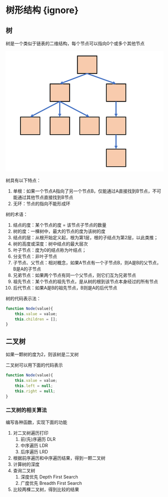 # 树形结构 {ignore}

## 树

树是一个类似于链表的二维结构，每个节点可以指向0个或多个其他节点

![](assets/2019-11-22-16-21-49.png)

树具有以下特点：

1. 单根：如果一个节点A指向了另一个节点B，仅能通过A直接找到B节点，不可能通过其他节点直接找到B节点
2. 无环：节点的指向不能形成环

树的术语：

1. 结点的度：某个节点的度 = 该节点子节点的数量
2. 树的度：一棵树中，最大的节点的度为该树的度
3. 结点的层：从根开始定义起，根为第1层，根的子结点为第2层，以此类推；
4. 树的高度或深度：树中结点的最大层次
5. 叶子节点：度为0的结点称为叶结点；
6. 分支节点：非叶子节点
7. 子节点、父节点：相对概念，如果A节点有一个子节点B，则A是B的父节点，B是A的子节点
8. 兄弟节点：如果两个节点有同一个父节点，则它们互为兄弟节点
9. 祖先节点：某个节点的祖先节点，是从树的根到该节点本身经过的所有节点
10. 后代节点：如果A是B的祖先节点，B则是A的后代节点

树的代码表示法：

```js
function Node(value){
    this.value = value;
    this.children = [];
}
```

## 二叉树

如果一颗树的度为2，则该树是二叉树

二叉树可以用下面的代码表示

```js
function Node(value){
    this.value = value;
    this.left = null;
    this.right = null;
}
```

### 二叉树的相关算法

编写各种函数，实现下面的功能

1. 对二叉树遍历打印
   1. 前(先)序遍历 DLR
   2. 中序遍历 LDR
   3. 后序遍历 LRD
2. 根据前序遍历和中序遍历结果，得到一颗二叉树
3. 计算树的深度
4. 查询二叉树 
   1. 深度优先 Depth First Search
   2. 广度优先 Breadth First Search
5. 比较两棵二叉树，得到比较的结果
